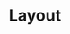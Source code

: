 ---
layout: glossary-documentation
sectionKey: Glossary
eleventyNavigation:
  parent: Glossary
title: Layout
details:
  'A layout is the high-level arrangement of [components](/glossary/component) and content in a user interface. The term encompasses hierarchy, alignment, spacing and screen sizes.
  
  
  [Common GOV.UK layouts](https://design-system.service.gov.uk/styles/layout/#common-layouts) include the single column, two-thirds and one-third, and two-thirds.'
synonym:
  0:
    title:
    link:
    definition:
nonPreferred:
  '- Grid

  - Pattern'
doNotConfuse:
theme: Presentation layer
order: 2
---